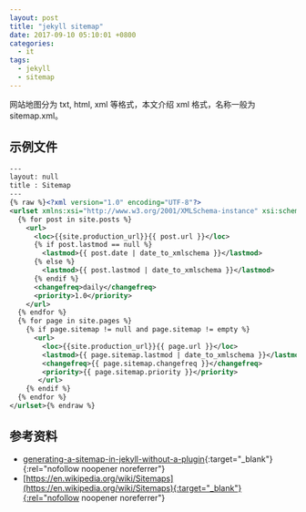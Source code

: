 ```yaml
---
layout: post
title: "jekyll sitemap"
date: 2017-09-10 05:10:01 +0800
categories:
  - it
tags:
  - jekyll
  - sitemap
---
```


网站地图分为 txt, html, xml 等格式，本文介绍 xml 格式，名称一般为  sitemap.xml。

## 示例文件
```xml
---
layout: null
title : Sitemap
---
{% raw %}<?xml version="1.0" encoding="UTF-8"?>
<urlset xmlns:xsi="http://www.w3.org/2001/XMLSchema-instance" xsi:schemaLocation="http://www.sitemaps.org/schemas/sitemap/0.9 http://www.sitemaps.org/schemas/sitemap/0.9/sitemap.xsd" xmlns="http://www.sitemaps.org/schemas/sitemap/0.9">
  {% for post in site.posts %}
    <url>
      <loc>{{site.production_url}}{{ post.url }}</loc>
      {% if post.lastmod == null %}
        <lastmod>{{ post.date | date_to_xmlschema }}</lastmod>
      {% else %}
        <lastmod>{{ post.lastmod | date_to_xmlschema }}</lastmod>
      {% endif %}
      <changefreq>daily</changefreq>
      <priority>1.0</priority>
    </url>
  {% endfor %}
  {% for page in site.pages %}
    {% if page.sitemap != null and page.sitemap != empty %}
      <url>
        <loc>{{site.production_url}}{{ page.url }}</loc>
        <lastmod>{{ page.sitemap.lastmod | date_to_xmlschema }}</lastmod>
        <changefreq>{{ page.sitemap.changefreq }}</changefreq>
        <priority>{{ page.sitemap.priority }}</priority>
       </url>
    {% endif %}
  {% endfor %}
</urlset>{% endraw %}
```
<!-- more -->

## 参考资料  
- [generating-a-sitemap-in-jekyll-without-a-plugin](http://davidensinger.com/2013/03/generating-a-sitemap-in-jekyll-without-a-plugin/){:target="_blank"}{:rel="nofollow noopener noreferrer"}
- [https://en.wikipedia.org/wiki/Sitemaps](https://en.wikipedia.org/wiki/Sitemaps){:target="_blank"}{:rel="nofollow noopener noreferrer"}
